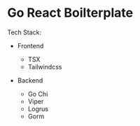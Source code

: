 # Go React Boilterplate

Tech Stack:

- Frontend
  - TSX
  - Tailwindcss

- Backend
  - Go Chi
  - Viper
  - Logrus
  - Gorm

